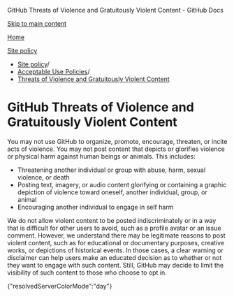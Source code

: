 GitHub Threats of Violence and Gratuitously Violent Content - GitHub Docs

[Skip to main content](#main-content)

[Home](/ja)

[Site policy](/ja/site-policy)

* [Site policy](/ja/site-policy)/
* [Acceptable Use Policies](/ja/site-policy/acceptable-use-policies)/
* [Threats of Violence and Gratuitously Violent Content](/ja/site-policy/acceptable-use-policies/github-threats-of-violence-and-gratuitously-violent-content)

GitHub Threats of Violence and Gratuitously Violent Content
==========

You may not use GitHub to organize, promote, encourage, threaten, or incite acts of violence. You may not post content that depicts or glorifies violence or physical harm against human beings or animals. This includes:

* Threatening another individual or group with abuse, harm, sexual violence, or death
* Posting text, imagery, or audio content glorifying or containing a graphic depiction of violence toward oneself, another individual, group, or animal
* Encouraging another individual to engage in self harm

We do not allow violent content to be posted indiscriminately or in a way that is difficult for other users to avoid, such as a profile avatar or an issue comment. However, we understand there may be legitimate reasons to post violent content, such as for educational or documentary purposes, creative works, or depictions of historical events. In those cases, a clear warning or disclaimer can help users make an educated decision as to whether or not they want to engage with such content. Still, GitHub may decide to limit the visibility of such content to those who choose to opt in.

{"resolvedServerColorMode":"day"}
